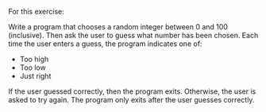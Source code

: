 For this exercise:

Write a program that chooses a random integer between 0 and 100 (inclusive).
Then ask the user to guess what number has been chosen.
Each time the user enters a guess, the program indicates one of:

* Too high
* Too low
* Just right

If the user guessed correctly, then the program exits. Otherwise, the user is asked to try again.
The program only exits after the user guesses correctly.
